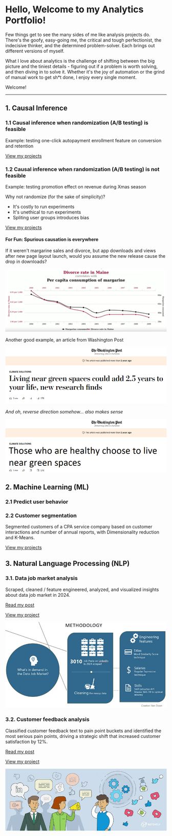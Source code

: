 # Hello, Welcome to my Analytics Portfolio! <br>
Few things get to see the many sides of me like analysis projects do. There's the goofy, easy-going me, the critical and tough perfectionist, the indecisive thinker, and the determined problem-solver. Each brings out different versions of myself. <br>

What I love about analytics is the challenge of shifting between the big picture and the tiniest details - figuring out if a problem is worth solving, and then diving in to solve it. Whether it's the joy of automation or the grind of manual work to get sh*t done, I enjoy every single moment.

Welcome!
_________
## 1. Causal Inference

### 1.1 Causal inference when randomization (A/B testing) is feasible
Example: testing one-click autopayment enrollment feature on conversion and retention

[View my projects](Causal%20inference/AB%20testing%20is%20feasible)

### 1.2 Causal inference when randomization (A/B testing) is not feasible
Example: testing promotion effect on revenue during Xmas season

Why not randomize (for the sake of simplicity)?
- It's costly to run experiments
- It's unethical to run experiments
- Spliting user groups introduces bias

[View my projects](Causal%20inference/AB%20testing%20is%20not%20feasible)

#### For Fun: **Spurious causation is everywhere** 

If it weren't margarine sales and divorce, but app downloads and views after new page layout launch, would you assume the new release cause the drop in downloads? <br>

![alt text](images/correlation-causation.png)

Another good example, an article from Washington Post <br>

![alt text](images/spurious-causation-article.png)

*And oh, reverse direction somehow... also makes sense* <br>

![alt text](images/spurious-causation.png)

## 2. Machine Learning (ML)
### 2.1 Predict user behavior

### 2.2 Customer segmentation
Segmented customers of a CPA service company based on customer interactions and number of annual reports, with Dimensionality reduction and K-Means.

[View my projects](Machine%20learning/Customer%20segmentation)

## 3. Natural Language Processing (NLP)

### 3.1. Data job market analysis 
Scraped, cleaned / feature engineered, analyzed, and visualized insights about data job market in 2024. 

[Read my post](https://medium.com/@lunadoan/data-job-market-2024-insights-you-need-to-boost-your-career-d05c7e18a5c1) <br>

[View my project](Natural%20language%20processing/data-jobs.ipynb) <br>

![alt text](images/data-jobs.png)

### 3.2. Customer feedback analysis

Classified customer feedback text to pain point buckets and identified the most serious pain points, driving a strategic shift that increased customer satisfaction by 12%.

[Read my post](https://medium.com/@lunadoan/analyzing-customer-experience-with-multilabel-text-classification-545e80eb12d0) <br>

[View my project](Natural%20language%20processing/customer-feedback.ipynb) <br>

![alt text](images/customer-feedback.png)

